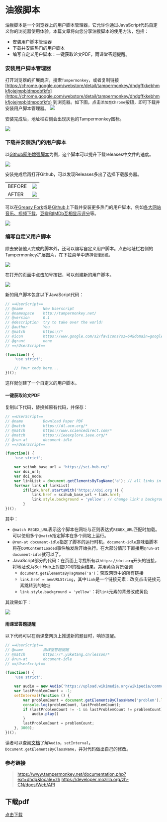 # 油猴脚本

油猴脚本是一个浏览器上的用户脚本管理器，它允许你通过JavaScript代码自定义你的浏览器使用体验。本篇文章将向您分享油猴脚本的使用方法，包括：

* 安装用户脚本管理器
* 下载并安装热门的用户脚本
* 编写自定义用户脚本：一键获取论文PDF，雨课堂答题提醒。

### 安装用户脚本管理器

打开浏览器的扩展商店，搜索`Tampermonkey`，或者复制链接
[https://chrome.google.com/webstore/detail/tampermonkey/dhdgffkkebhmkfjojejmpbldmpobfkfo](https://chrome.google.com/webstore/detail/tampermonkey/dhdgffkkebhmkfjojejmpbldmpobfkfo)
到浏览器。如下图，点击`添加至Chrome`按钮，即可下载并安装用户脚本管理器。
![](img/tampermonkey-download.png)

安装完成后，地址栏右侧会出现灰色的Tampermonkey图标。

![](img/tampermonkey-installed.png)

### 下载并安装热门的用户脚本

以[Github网络增强脚本](https://greasyfork.org/zh-CN/scripts/412245-github-%E5%A2%9E%E5%BC%BA-%E9%AB%98%E9%80%9F%E4%B8%8B%E8%BD%BD)为例，这个脚本可以提升下载releases中文件的速度。

![](img/greasyfork-github.png)

安装完成后再打开Github，可以发现Releases多出了选择下载服务器。

|                                 |                                |
| ------------------------------- | ------------------------------ |
| BEFORE | ![](img/github-release-before.png) |
| AFTER | ![](img/github-release-after.png) |

可以在[Greasy Fork](https://greasyfork.org/zh-CN)或是[Github](https://gist.github.com/search?l=JavaScript&o=desc&q="%3D%3DUserScript%3D%3D"&s=updated)上下载并安装更多热门的用户脚本，例如[各大网站音乐、视频下载](https://greasyfork.org/zh-CN/scripts/418804-解锁b站大会员番剧-b站视频解析下载-全网vip视频免费破解去广告-全网音乐直接下载-油管-facebook等国外视频解析下载-网盘搜索引擎破解无限下载等)，[豆瓣和IMDb互相显示评分](https://greasyfork.org/zh-CN/scripts/7687-moremovieratings)等。

![](img/greasyfork-search.png)

### 编写自定义用户脚本

除去安装他人完成的脚本外，还可以编写自定义用户脚本。点击地址栏右侧的Tampermonkey扩展图片，在下拉菜单中选择`管理面板`。

![](img/tampermonkey-panel.png)

在打开的页面中点击加号按钮，可以创建新的用户脚本。

![](img/tampermonkey-newscript.png)

新的用户脚本包含以下JavaScript代码：

```javascript
// ==UserScript==
// @name         New Userscript
// @namespace    http://tampermonkey.net/
// @version      0.1
// @description  try to take over the world!
// @author       You
// @match        https://*
// @icon         https://www.google.com/s2/favicons?sz=64&domain=google.com.hk
// @grant        none
// ==/UserScript==

(function() {
    'use strict';

    // Your code here...
})();
```

这样就创建了一个自定义的用户脚本。

#### 一键获取论文PDF

复制以下代码，替换掉原有代码，并保存：

```javascript
// ==UserScript==
// @name         Download Paper PDF
// @match        https://dl.acm.org/*
// @match        https://www.sciencedirect.com/*
// @match        https://ieeexplore.ieee.org/*
// @run-at       document-idle
// ==/UserScript==

(function() {
    'use strict';

    var scihub_base_url = 'https://sci-hub.ru/'
    var doi_url;
    var doi_node;
    var linkList = document.getElementsByTagName('a'); // all links in the page
    for(var link of linkList)
        if(link.href.startsWith('https://doi.org')) {
            link.href = scihub_base_url + link.href;
            link.style.background = 'yellow'; // change link's background color to yellow
        }
})();
```

其中：

* `@match REGEX_URL`表示这个脚本在网址与正则表达式`REGEX_URL`匹配时加载。可以使用多个`@match`指定脚本在多个网站上运行。
* `@run-at document-idle`指定了脚本的运行时机，`document-idle`意味着脚本将在`DOMContentLoaded`事件触发后开始执行。在大部分情形下直接用`@run-at document-idle`就可以了。
* JavaScript部分的代码：在页面上寻找所有以`https://doi.org`开头的链接，将地址改为Sci-Hub上对应DOI的检索结果，并用黄色背景强调
  * `document.getElementsByTagName('a')`：获取网页中的所有链接
  * `link.href = newURLString`，其中`link`是一个链接元素：改变点击链接元素跳转到的地址
  * `link.style.background = 'yellow'`：将`link`元素的背景改成黄色

其效果如下：

![](/tech/monkey_script/img/paper-pdf-demo.gif)

#### 雨课堂答题提醒

以下代码可以在雨课堂网页上推送新的题目时，响铃提醒。

```javascript
// ==UserScript==
// @name         雨课堂答题提醒
// @match        https://*.yuketang.cn/lesson/*
// @run-at       document-idle
// ==/UserScript==

(function() {
    'use strict';

    var audio = new Audio('https://upload.wikimedia.org/wikipedia/commons/3/34/Sound_Effect_-_Door_Bell.ogg');
    var lastProblemCount = -1;
    setInterval(function () {
        var problemCount = document.getElementsByClassName('problem').length;
        console.log(problemCount, lastProblemCount);
        if (lastProblemCount != -1 && lastProblemCount != problemCount){ // new problem!
            audio.play()
        }
        lastProblemCount = problemCount;
    }, 3000);
})();
```

读者可以查阅[文档](https://developer.mozilla.org/zh-CN/docs/Web/API)了解`Audio`，`setInterval`，`Document.getElementsByClassName`，并对代码做出自己的修改。

### 参考链接

> https://www.tampermonkey.net/documentation.php?ext=dhdg&locale=zh
> https://developer.mozilla.org/zh-CN/docs/Web/API

## 下载pdf

[点击下载](MonkeyScript.pdf)
